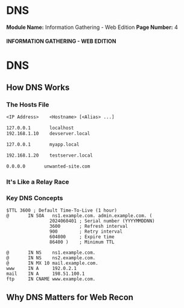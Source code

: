 <!--
 // Platform: Academy
// URL: https://academy.hackthebox.com/module/144/section/3074
// Platform Version: V1
// Module ID: 144
// Module Name: Information Gathering - Web Edition
// Module Difficulty: Easy
// Section ID: 3074
// Section Title: DNS
// Page Title: Information Gathering - Web Edition
// Page Number: 4
-->

# DNS

**Module Name:** Information Gathering - Web Edition **Page Number:** 4

#### INFORMATION GATHERING - WEB EDITION

# DNS

## How DNS Works

### The Hosts File

``` txt
<IP Address>    <Hostname> [<Alias> ...]
```

``` txt
127.0.0.1       localhost
192.168.1.10    devserver.local
```

``` txt
127.0.0.1       myapp.local
```

``` txt
192.168.1.20    testserver.local
```

``` txt
0.0.0.0       unwanted-site.com
```

### It's Like a Relay Race

### Key DNS Concepts

``` dns-zone
$TTL 3600 ; Default Time-To-Live (1 hour)
@       IN SOA   ns1.example.com. admin.example.com. (
                2024060401 ; Serial number (YYYYMMDDNN)
                3600       ; Refresh interval
                900        ; Retry interval
                604800     ; Expire time
                86400 )    ; Minimum TTL

@       IN NS    ns1.example.com.
@       IN NS    ns2.example.com.
@       IN MX 10 mail.example.com.
www     IN A     192.0.2.1
mail    IN A     198.51.100.1
ftp     IN CNAME www.example.com.
```

## Why DNS Matters for Web Recon

####